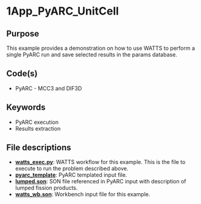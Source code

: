 # 1App_PyARC_UnitCell

## Purpose

This example provides a demonstration on how to use WATTS to perform a single PyARC run and save selected results in the params database.

## Code(s)
 
- PyARC - MCC3 and DIF3D

## Keywords
 
- PyARC execution
- Results extraction

## File descriptions

- [__watts_exec.py__](watts_exec.py): WATTS workflow for this example. This is the file to execute to run the problem described above.
- [__pyarc_template__](pyarc_template): PyARC templated input file.
- [__lumped.son__](lumped.son): SON file referenced in PyARC input with description of lumped fission products.
- [__watts_wb.son__](watts_wb.son): Workbench input file for this example.